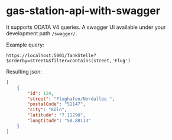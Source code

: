 # gas-station-api-with-swagger

It supports ODATA V4 queries. A swagger UI available under your development path `/swagger/`.

Example query:
```
https://localhost:5001/TankStelle?$orderby=street&$filter=contains(street,'Flug')
```
Resulting json:

```json
[
    {
        "id": 124,
        "street": "Flughafen/Nordallee ",
        "postalCode": "51147",
        "city": "Köln",
        "latitude": "7.11290",
        "longtitude": "50.88113"
    }
]
```
